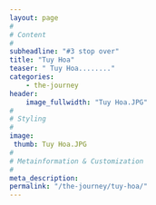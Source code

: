 ```yaml
---
layout: page
#
# Content
#
subheadline: "#3 stop over"
title: "Tuy Hoa"
teaser: " Tuy Hoa........"
categories:
    - the-journey
header:
    image_fullwidth: "Tuy Hoa.JPG"
#
# Styling
#
image:
 thumb: Tuy Hoa.JPG
#
# Metainformation & Customization
#
meta_description:
permalink: "/the-journey/tuy-hoa/"
---
```

